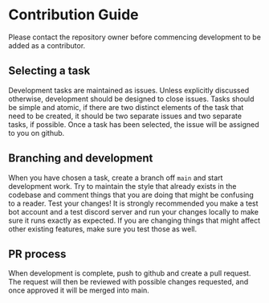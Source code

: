 # Contribution Guide
Please contact the repository owner before commencing development to be added as a contributor.

## Selecting a task
Development tasks are maintained as issues. Unless explicitly discussed otherwise, development should be designed to close issues. Tasks should be simple and atomic, if there are two distinct elements of the task that need to be created, it should be two separate issues and two separate tasks, if possible. Once a task has been selected, the issue will be assigned to you on github.

## Branching and development
When you have chosen a task, create a branch off `main` and start development work. Try to maintain the style that already exists in the codebase and comment things that you are doing that might be confusing to a reader. Test your changes! It is strongly recommended you make a test bot account and a test discord server and run your changes locally to make sure it runs exactly as expected. If you are changing things that might affect other existing features, make sure you test those as well.

## PR process
When development is complete, push to github and create a pull request. The request will then be reviewed with possible changes requested, and once approved it will be merged into main.